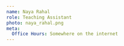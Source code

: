 ```yaml
---
name: Naya Rahal
role: Teaching Assistant
photo: naya_rahal.png
meta:
  Office Hours: Somewhere on the internet
---
```

